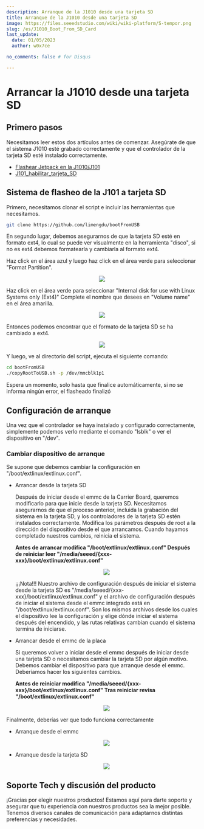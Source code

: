 ```yaml
---
description: Arranque de la J1010 desde una tarjeta SD
title: Arranque de la J1010 desde una tarjeta SD
image: https://files.seeedstudio.com/wiki/wiki-platform/S-tempor.png
slug: /es/J1010_Boot_From_SD_Card
last_update:
  date: 01/05/2023
  author: w0x7ce

no_comments: false # for Disqus

---
```


# Arrancar la J1010 desde una tarjeta SD

## Primero pasos

Necesitamos leer estos dos artículos antes de comenzar. Asegúrate de que el sistema J1010 esté grabado correctamente y que el controlador de la tarjeta SD esté instalado correctamente.

- [Flashear Jetpack en la J1010/J101](https://wiki.seeedstudio.com/reComputer_J1010_J101_Flash_Jetpack/)
- [J101_habilitar_tarjeta_SD](https://wiki.seeedstudio.com/J101_Enable_SD_Card/)

## Sistema de flasheo de la J101 a tarjeta SD

Primero, necesitamos clonar el script e incluir las herramientas que necesitamos.

```bash
git clone https://github.com/limengdu/bootFromUSB
```

En segundo lugar, debemos asegurarnos de que la tarjeta SD esté en formato ext4, lo cual se puede ver visualmente en la herramienta "disco", si no es ext4 debemos formatearla y cambiarla al formato ext4.

Haz click en el área azul y luego haz click en el área verde para seleccionar "Format Partition".

<div align="center"><img width="{800}" src="https://files.seeedstudio.com/wiki/Boot_NVIDIA_System_from_SD_card_for_Jetson101/disk_fix_1.jpg" /></div>


Haz click en el área verde para seleccionar "Internal disk for use with Linux Systems only (Ext4)"
Complete el nombre que desees en "Volume name" en el área amarilla.

<div align="center"><img width={800} src="https://files.seeedstudio.com/wiki/Boot_NVIDIA_System_from_SD_card_for_Jetson101/disk_fix_2.jpg" /></div>

Entonces podemos encontrar que el formato de la tarjeta SD se ha cambiado a ext4.

<div align="center"><img width={800} src="https://files.seeedstudio.com/wiki/Boot_NVIDIA_System_from_SD_card_for_Jetson101/disk_view_1.png" /></div>


Y luego, ve al directorio del script, ejecuta el siguiente comando:

```bash
cd bootFromUSB
./copyRootToUSB.sh -p /dev/mmcblk1p1
```

Espera un momento, solo hasta que finalice automáticamente, si no se informa ningún error, el flasheado finalizó

## Configuración de arranque

Una vez que el controlador se haya instalado y configurado correctamente, simplemente podemos verlo mediante el comando "lsblk" o ver el dispositivo en "/dev".

### Cambiar dispositivo de arranque

Se supone que debemos cambiar la configuración en "/boot/extlinux/extlinux.conf".

- Arrancar desde la tarjeta SD

    Después de iniciar desde el emmc de la Carrier Board, queremos modificarlo para que inicie desde la tarjeta SD. Necesitamos asegurarnos de que el proceso anterior, incluida la grabación del sistema en la tarjeta SD, y los controladores de la tarjeta SD estén instalados correctamente. Modifica los parámetros después de root a la dirección del dispositivo desde el que arrancamos. Cuando hayamos completado nuestros cambios, reinicia el sistema.

    **Antes de arrancar modifica "/boot/extlinux/extlinux.conf" Después de reiniciar leer "/media/seeed/&#123;xxx-xxx&#125;/boot/extlinux/extlinux.conf"**

    <div align="center"><img width={800} src="https://files.seeedstudio.com/wiki/Boot_NVIDIA_System_from_SD_card_for_Jetson101/config_3.png" /></div>


    ¡¡¡Nota!!!
        Nuestro archivo de configuración después de iniciar el sistema desde la tarjeta SD es "/media/seeed/&#123;xxx-xxx&#125;/boot/extlinux/extlinux.conf" y el archivo de configuración después de iniciar el sistema desde el emmc integrado está en "/boot/extlinux/extlinux.conf". Son los mismos archivos desde los cuales el dispositivo lee la configuración y elige dónde iniciar el sistema después del encendido, y las rutas relativas cambian cuando el sistema termina de iniciarse.

- Arrancar desde el emmc de la placa

    Si queremos volver a iniciar desde el emmc después de iniciar desde una tarjeta SD o necesitamos cambiar la tarjeta SD por algún motivo. Debemos cambiar el dispositivo para que arranque desde el emmc. Deberíamos hacer los siguientes cambios.

    **Antes de reiniciar modifica "/media/seeed/&#123;xxx-xxx&#125;/boot/extlinux/extlinux.conf" Tras reiniciar revisa "/boot/extlinux/extlinux.conf"**

    <div align="center"><img width={800} src="https://files.seeedstudio.com/wiki/Boot_NVIDIA_System_from_SD_card_for_Jetson101/config_4.png" /></div>


Finalmente, deberías ver que todo funciona correctamente

- Arranque desde el emmc

    <div align="center"><img width={800} src="https://files.seeedstudio.com/wiki/Boot_NVIDIA_System_from_SD_card_for_Jetson101/lsblk_emmc.png" /></div>

- Arranque desde la tarjeta SD

    <div align="center"><img width={800} src="https://files.seeedstudio.com/wiki/Boot_NVIDIA_System_from_SD_card_for_Jetson101/lsblk_sd.png" /></div>


## Soporte Tech y discusión del producto

¡Gracias por elegir nuestros productos! Estamos aquí para darte soporte y asegurar que tu experiencia con nuestros productos sea la mejor posible. Tenemos diversos canales de comunicación para adaptarnos distintas preferencias y necesidades.

<div class="button_tech_support_container">
<a href="https://forum.seeedstudio.com/" class="button_forum"></a> 
<a href="https://www.seeedstudio.com/contacts" class="button_email"></a>
</div>

<div class="button_tech_support_container">
<a href="https://discord.gg/eWkprNDMU7" class="button_discord"></a> 
<a href="https://github.com/Seeed-Studio/wiki-documents/discussions/69" class="button_discussion"></a>
</div>
